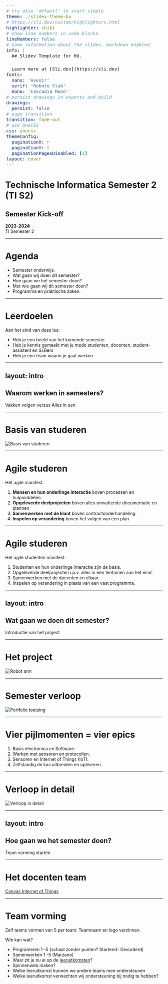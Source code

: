 ```yaml
---
# try also 'default' to start simple
theme: ./slidev-theme-hu
# https://sli.dev/custom/highlighters.html
highlighter: shiki
# show line numbers in code blocks
lineNumbers: false
# some information about the slides, markdown enabled
info: |
  ## Slidev Template for HU.

  Learn more at [Sli.dev](https://sli.dev)
fonts:
  sans: 'Avenir'
  serif: 'Roboto Slab'
  mono: 'Cascadia Mono'
# persist drawings in exports and build
drawings:
  persist: false
# page transition
transition: fade-out
# use UnoCSS
css: unocss
themeConfig:
  paginationX: r
  paginationY: t
  paginationPagesDisabled: [1]
layout: cover
---
```


<style>
code, pre {
  font-size: 0.9rem;
  line-height: 1.5rem;
}

pre {
  left: 6px;
  border-left: 3px solid rgba(255, 255, 255, 0.07);
}
</style>

# Technische Informatica Semester 2 (TI S2)

## Semester Kick-off

<subtitle><b>2023-2024</b><br>
TI Semester 2
</subtitle>

---

# Agenda

- Semester onderwijs.
- Wat gaan wij doen dit semester?
- Hoe gaan we het semester doen?
- Met wie gaan wij dit semester doen?
- Programma en praktische zaken.

---

# Leerdoelen 

Aan het eind van deze les: 

- Heb je een beeld van het komende semester
- Heb je kennis gemaakt met je mede studenten, docenten, student-assistent en SLBers
- Heb je een team waarin je gaat werken

---
layout: intro
---

## Waarom werken in semesters?

<subtitle>Vakken volgen versus Alles in een</subtitle>

---

# Basis van studeren


![Basis van studeren](/basis_van_studeren.png)

<!-- Waarom dit niet werkt in een regulier programma:
- Je kan zelf niet kiezen het programma ligt vast. Geen autonomie en niet zelf beslissen over hoe je iets invult.
- Competentie is vereist op een vast punt (tentamen). Dit werkt uitstel gedrag in de hand.  -->

---

# Agile studeren

Het agile manifest:

1. **Mensen en hun onderlinge interactie** boven processen en hulpmiddelen.
2. **Opgeleverde deelprojecten** boven alles omvattende documentatie en plannen
3. **Samenwerken met de klant** boven contractonderhandeling.
4. **Inspelen op verandering** boven het volgen van een plan.

---

# Agile studeren

Het agile studenten manifest:

1. Studenten en hun onderlinge interactie zijn de basis.
2. Opgeleverde deelprojecten i.p.v. alles in een tentamen aan het eind.
3. Samenwerken met de docenten en elkaar.
4. Inspelen op verandering in plaats van een vast programma.

---
layout: intro
---

## Wat gaan we doen dit semester?

<subtitle>Introductie van het project</subtitle>

---

# Het project

![Robot arm](/robot_arm.jpg)

---

# Semester verloop

![Portfolio toetsing](/portfolio_toetsing.png)

---

# Vier pijlmomenten = vier epics

1. Basis electronica en Software. 
2. Werken met sensoren en protocollen.
3. Sensoren en Internet of Things (IoT).
4. Zelfstandig de kas uitbreiden en opleveren.

---

# Verloop in detail

![Verloop in detail](/werkproces.jpg)

---
layout: intro
---

## Hoe gaan we het semester doen?

<subtitle>Team vorming starten</subtitle>

---

# Het docenten team

[Canvas Internet of Things](https://canvas.hu.nl/courses/39897)

---

# Team vorming

Zelf teams vormen van 5 per team: 
Teamnaam en logo verzinnen.

Wie kan wat? 
- Programeren 1 -5 (schaal zonder punten? Startend- Gevorderd)
- Samenwerken 1 -5 (Marzano)
- Waar zit je nu al op de [leeruitkomsten](https://hu-ti-dev.github.io/TI-S2/#leeruitkomsten)?
- Spinnenweb maken?
- Welke leeruitkomst kunnen we andere teams mee ondersteunen
- Welke leeruitkomst verwachten wij ondersteuning bij nodig te hebben?